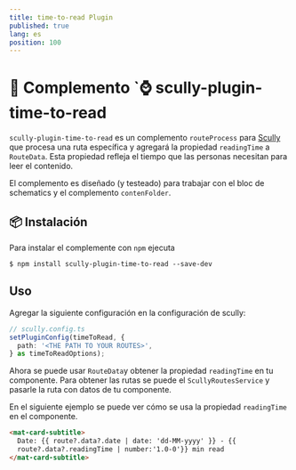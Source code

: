 ```yaml
---
title: time-to-read Plugin
published: true
lang: es
position: 100
---
```


# 📖 Complemento `⌚ scully-plugin-time-to-read

<div class="docs-link_table">
  <a class="repository" href="https://github.com/Jefiozie/nx-jefiozie/tree/master/libs/time-to-read"></a>
</div>

`scully-plugin-time-to-read` es un complemento `routeProcess` para [Scully](http://scully.io/) que procesa una ruta específica y agregará la propiedad `readingTime` a `RouteData`. Esta propiedad refleja el tiempo que las personas necesitan para leer el contenido.

El complemento es diseñado (y testeado) para trabajar con el bloc de schematics y el complemento `contenFolder`.

## 📦 Instalación

Para instalar el complemente con `npm` ejecuta

```
$ npm install scully-plugin-time-to-read --save-dev
```

## Uso

Agregar la siguiente configuración en la configuración de scully:

```typescript
// scully.config.ts
setPluginConfig(timeToRead, {
  path: '<THE PATH TO YOUR ROUTES>',
} as timeToReadOptions);
```

Ahora se puede usar `RouteData`y obtener la propiedad `readingTime` en tu componente.
Para obtener las rutas se puede el `ScullyRoutesService` y pasarle la ruta con datos de tu componente.

En el siguiente ejemplo se puede ver cómo se usa la propiedad `readingTime` en el componente.

```html
<mat-card-subtitle>
  Date: {{ route?.data?.date | date: 'dd-MM-yyyy' }} - {{
  route?.data?.readingTime | number:'1.0-0'}} min read
</mat-card-subtitle>
```
